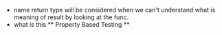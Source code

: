* name return type will be considered when we can't understand what is meaning of result by looking at the func.
* what is this ** Property Based Testing **